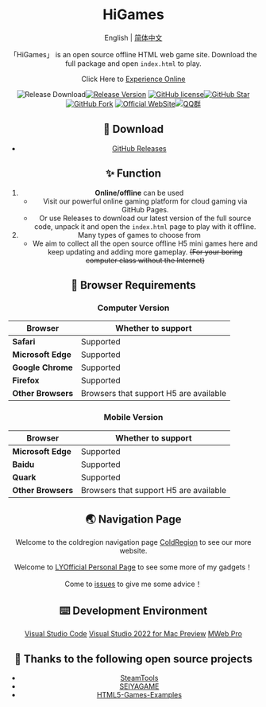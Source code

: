 <h1 align="center">HiGames</h1>

<div align="center">

English | [简体中文](./README.md)


「HiGames」 is an open source offline HTML web game site. Download the full package and open `index.html` to play.

Click Here to [Experience Online](http://games.coldregion.top/)

![Release Download](https://img.shields.io/github/downloads/LYOfficial/HiGames/total?style=flat-square)[![Release Version](https://img.shields.io/github/v/release/LYOfficial/HiGames?style=flat-square)](https://github.com/BeyondDimension/SteamTools/releases/latest)
[![GitHub license](https://img.shields.io/github/license/LYOfficial/HiGames?style=flat-square)](LICENSE)[![GitHub Star](https://img.shields.io/github/stars/LYOfficial/HiGames?style=flat-square)](https://github.com/BeyondDimension/SteamTools/stargazers)[![GitHub Fork](https://img.shields.io/github/forks/LYOfficial/HiGames?style=flat-square)](https://github.com/LYOfficial/HiGames/network/members)
[![Official WebSite](https://img.shields.io/badge/Website-ColdRegion-blue.svg?style=flat-square&color=61dafb)](http://www.coldregion.top)[![QQ群](https://img.shields.io/badge/QQ群-1061776004-blue.svg?style=flat-square&color=12b7f5)](https://qm.qq.com/cgi-bin/qm/qr?k=sbkWK05NU8FE7hBWanSOcJ6Ee7Huaiov&jump_from=webapi)

## 🚀 Download
- [GitHub Releases](https://github.com/LYOfficial/HiGames/releases)

## ✨ Function
1. **Online/offline** can be used
    - Visit our powerful online gaming platform for cloud gaming via GitHub Pages.
    - Or use Releases to download our latest version of the full source code, unpack it and open the `index.html` page to play with it offline.
2. Many types of games to choose from
    - We aim to collect all the open source offline H5 mini games here and keep updating and adding more gameplay.
    ~~(For your boring computer class without the Internet)~~

## 💽 Browser Requirements

### Computer Version

|Browser|Whether to support|
|---|---|
|**Safari**|Supported|
|**Microsoft Edge**|Supported|
|**Google Chrome**|Supported|
|**Firefox**|Supported|
|**Other Browsers**|Browsers that support H5 are available|

### Mobile Version

|Browser|Whether to support|
|---|---|
|**Microsoft Edge**|Supported|
|**Baidu**|Supported|
|**Quark**|Supported|
|**Other Browsers**|Browsers that support H5 are available|

 ## 🌏 Navigation Page
Welcome to the coldregion navigation page  [ColdRegion](http://www.coldregion.top) to see our more website.

Welcome to [LYOfficial Personal Page](http://LY.coldregion.top) 
to see some more of my gadgets！

Come to [issues](https://github.com/LYOfficial/HiGames/issues) to give me some advice！

## ⌨️ Development Environment
[Visual Studio Code](https://code.visualstudio.com/)
[Visual Studio 2022 for Mac Preview](https://visualstudio.microsoft.com/zh-hans/vs/mac/)
[MWeb Pro](https://zh.mweb.im/)    


## 📄 Thanks to the following open source projects
* [SteamTools](https://github.com/BeyondDimension/SteamTools)
* [SEIYAGAME](https://xingye.me/game/index.php)
* [HTML5-Games-Examples](https://github.com/makzan/HTML5-Games-Examples)